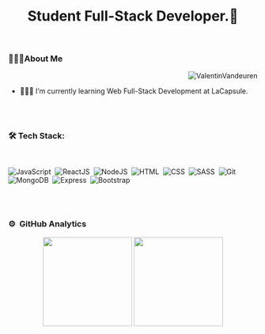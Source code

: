 <h1 align="center">Student Full-Stack Developer.🌟</h1>

<br>
<h3>👨🏻‍💻About Me</h3>
<p><img align="right" src="https://www.therollingnotes.com/wp-content/uploads/giphy-11.gif" alt="ValentinVandeuren" /></p>

<br>

- 👨🏻‍🎓 I’m currently learning Web Full-Stack Development at LaCapsule.

<br><br>

### 🛠 Tech Stack:

<br>

![JavaScript](https://img.shields.io/badge/-JavaScript-05122A?style=flat&logo=JavaScript)&nbsp;
![ReactJS](https://img.shields.io/badge/-ReactJS-05122A?style=flat&logo=React)&nbsp;
![NodeJS](https://img.shields.io/badge/-NodeJS-05122A?style=flat&logo=Node.js)&nbsp;
![HTML](https://img.shields.io/badge/-HTML-05122A?style=flat&logo=HTML5)&nbsp;
![CSS](https://img.shields.io/badge/-CSS-05122A?style=flat&logo=CSS3&logoColor=1572B6)&nbsp;
![SASS](https://img.shields.io/badge/-SASS-05122A?style=flat&logo=sass)&nbsp;
![Git](https://img.shields.io/badge/-Git-05122A?style=flat&logo=git)&nbsp;
![MongoDB](https://img.shields.io/badge/-mongoDB-05122A?style=flat&logo=mongodb)&nbsp;
![Express](https://img.shields.io/badge/-Express-05122A?style=flat&logo=Express)&nbsp;
![Bootstrap](https://img.shields.io/badge/-Bootstrap-05122A?style=flat&logo=Bootstrap)&nbsp;

<br><br>

### ⚙️ &nbsp;GitHub Analytics

<p align="center">
  <img height="180em" src="https://github-readme-stats-eight-theta.vercel.app/api?username=ValentinVandeuren&show_icons=true&theme=algolia&include_all_commits=true&count_private=true"/>
  <img height="180em" src="https://github-readme-stats-eight-theta.vercel.app/api/top-langs/?username=ValentinVandeuren&layout=compact&langs_count=8&theme=algolia"/>
</p>
